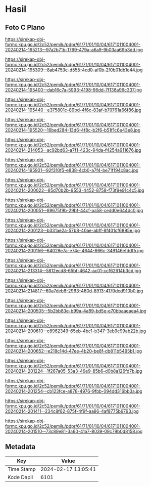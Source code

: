 # Hasil

## Foto C Plano

https://sirekap-obj-formc.kpu.go.id/2c52/pemilu/pdpr/61/71/01/10/04/6171011004001-20240214-195213--97a2b71b-1769-479a-a6a9-9b03aa69b3dd.jpg

https://sirekap-obj-formc.kpu.go.id/2c52/pemilu/pdpr/61/71/01/10/04/6171011004001-20240214-195309--8ab4753c-d555-4cd0-af0b-2f0b01db1c44.jpg

https://sirekap-obj-formc.kpu.go.id/2c52/pemilu/pdpr/61/71/01/10/04/6171011004001-20240214-195400--dab16c7a-5993-4198-96dd-7f138a96c337.jpg

https://sirekap-obj-formc.kpu.go.id/2c52/pemilu/pdpr/61/71/01/10/04/6171011004001-20240214-195440--e375801c-89bd-4f6c-83af-b70761a66f86.jpg

https://sirekap-obj-formc.kpu.go.id/2c52/pemilu/pdpr/61/71/01/10/04/6171011004001-20240214-195520--16bed284-13d6-4f8c-b2f6-b51f1c6e43e8.jpg

https://sirekap-obj-formc.kpu.go.id/2c52/pemilu/pdpr/61/71/01/10/04/6171011004001-20240214-214053--ac92bd63-a7f1-423c-94da-f4254a911676.jpg

https://sirekap-obj-formc.kpu.go.id/2c52/pemilu/pdpr/61/71/01/10/04/6171011004001-20240214-195931--92f310f5-e838-4cb0-a7f4-be71f194c8ac.jpg

https://sirekap-obj-formc.kpu.go.id/2c52/pemilu/pdpr/61/71/01/10/04/6171011004001-20240214-200022--85d70b2b-9553-4452-8758-f73f9e91c4c5.jpg

https://sirekap-obj-formc.kpu.go.id/2c52/pemilu/pdpr/61/71/01/10/04/6171011004001-20240214-200051--89675f9b-29bf-44cf-aa58-cedd0e644dc0.jpg

https://sirekap-obj-formc.kpu.go.id/2c52/pemilu/pdpr/61/71/01/10/04/6171011004001-20240214-200123--b331ae2a-57b8-40ae-ab1f-8f401cf6895e.jpg

https://sirekap-obj-formc.kpu.go.id/2c52/pemilu/pdpr/61/71/01/10/04/6171011004001-20240214-200156--64026e7a-e74e-4644-866c-349146efddf5.jpg

https://sirekap-obj-formc.kpu.go.id/2c52/pemilu/pdpr/61/71/01/10/04/6171011004001-20240214-213314--5812ecd8-65bf-4642-ac01-ccf62614b3cd.jpg

https://sirekap-obj-formc.kpu.go.id/2c52/pemilu/pdpr/61/71/01/10/04/6171011004001-20240214-214817--60a7deb8-2963-460d-8913-4170dcd910b0.jpg

https://sirekap-obj-formc.kpu.go.id/2c52/pemilu/pdpr/61/71/01/10/04/6171011004001-20240214-200505--5b2bb83e-b99a-4a89-bd5e-e70bbaaeaea4.jpg

https://sirekap-obj-formc.kpu.go.id/2c52/pemilu/pdpr/61/71/01/10/04/6171011004001-20240214-200610--c8962349-65eb-4bc1-b347-3eb9c99ab22b.jpg

https://sirekap-obj-formc.kpu.go.id/2c52/pemilu/pdpr/61/71/01/10/04/6171011004001-20240214-200652--e218c14d-47ee-4b20-be8f-db811b5495b1.jpg

https://sirekap-obj-formc.kpu.go.id/2c52/pemilu/pdpr/61/71/01/10/04/6171011004001-20240214-201224--1f267a05-53a3-49e9-85b6-d0b8a126fd7b.jpg

https://sirekap-obj-formc.kpu.go.id/2c52/pemilu/pdpr/61/71/01/10/04/6171011004001-20240214-201254--cb123fce-a878-4976-9fbb-094dd316bb3a.jpg

https://sirekap-obj-formc.kpu.go.id/2c52/pemilu/pdpr/61/71/01/10/04/6171011004001-20240214-201411--234c8f62-875f-4f9f-aa86-4af8775b9793.jpg

https://sirekap-obj-formc.kpu.go.id/2c52/pemilu/pdpr/61/71/01/10/04/6171011004001-20240214-201510--73c89e81-3a60-41a7-8039-09c79b0d8158.jpg


## Metadata

| Key        | Value               |
| ---------- | ------------------- |
| Time Stamp | 2024-02-17 13:05:41 |
| Kode Dapil | 6101                |



